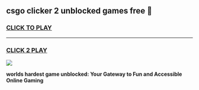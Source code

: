 
## csgo clicker 2 unblocked games free 👋
<h3>
<a href="https://premium.freeplayer.one?title=csgo_clicker_2_unblocked_games_free&ref=13F">CLICK TO PLAY</a></h3>
<hr>

<h3>
<a href="https://premium.freeplayer.one?title=csgo_clicker_2_unblocked_games_free&ref=13F">CLICK 2 PLAY</a>
  
</h3>

<a href="https://premium.freeplayer.one?title=csgo_clicker_2_unblocked_games_free&ref=12F/"><img src="https://clearcache.store/games.png"></a>


**worlds hardest game unblocked: Your Gateway to Fun and Accessible Online Gaming**
